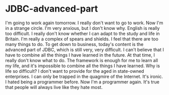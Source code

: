 # JDBC-advanced-part
I'm going to work again tomorrow. I really don't want to go to work. Now I'm in a strange circle. I'm very anxious, but I don't know why. English is really too difficult. I really don't know whether I can adapt to the study and life in Britain. I'm really a complex of spears and shields. I feel that there are too many things to do. To get down to business, today's content is the advanced part of JDBC, which is still very, very difficult. I can't believe that I have to combine all the things I have learned in the future. At that time, I really don't know what to do. The framework is enough for me to learn all my life, and it's impossible to combine all the things I have learned. Why is life so difficult? I don't want to provide for the aged in state-owned enterprises. I can only be trapped in the quagmire of the Internet. It's ironic. I hated being a programmer before. Now I'm a programmer again. It's true that people will always live like they hate most.
